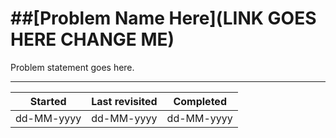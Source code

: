 # ##[Problem Name Here](LINK GOES HERE CHANGE ME)

Problem statement goes here.

---

| Started    | Last revisited | Completed  |
| ---------- | -------------- | ---------- |
| dd-MM-yyyy | dd-MM-yyyy     | dd-MM-yyyy |
